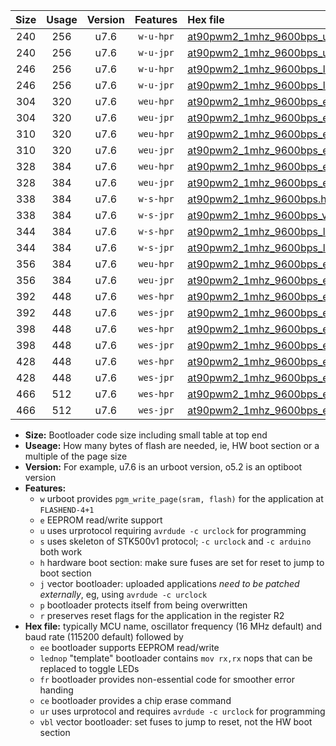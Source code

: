 |Size|Usage|Version|Features|Hex file|
|:-:|:-:|:-:|:-:|:--|
|240|256|u7.6|`w-u-hpr`|[at90pwm2_1mhz_9600bps_ur.hex](https://raw.githubusercontent.com/stefanrueger/urboot/main/at90pwm2_1mhz_9600bps_ur.hex)|
|240|256|u7.6|`w-u-jpr`|[at90pwm2_1mhz_9600bps_ur_vbl.hex](https://raw.githubusercontent.com/stefanrueger/urboot/main/at90pwm2_1mhz_9600bps_ur_vbl.hex)|
|246|256|u7.6|`w-u-hpr`|[at90pwm2_1mhz_9600bps_lednop_ur.hex](https://raw.githubusercontent.com/stefanrueger/urboot/main/at90pwm2_1mhz_9600bps_lednop_ur.hex)|
|246|256|u7.6|`w-u-jpr`|[at90pwm2_1mhz_9600bps_lednop_ur_vbl.hex](https://raw.githubusercontent.com/stefanrueger/urboot/main/at90pwm2_1mhz_9600bps_lednop_ur_vbl.hex)|
|304|320|u7.6|`weu-hpr`|[at90pwm2_1mhz_9600bps_ee_ur.hex](https://raw.githubusercontent.com/stefanrueger/urboot/main/at90pwm2_1mhz_9600bps_ee_ur.hex)|
|304|320|u7.6|`weu-jpr`|[at90pwm2_1mhz_9600bps_ee_ur_vbl.hex](https://raw.githubusercontent.com/stefanrueger/urboot/main/at90pwm2_1mhz_9600bps_ee_ur_vbl.hex)|
|310|320|u7.6|`weu-hpr`|[at90pwm2_1mhz_9600bps_ee_lednop_ur.hex](https://raw.githubusercontent.com/stefanrueger/urboot/main/at90pwm2_1mhz_9600bps_ee_lednop_ur.hex)|
|310|320|u7.6|`weu-jpr`|[at90pwm2_1mhz_9600bps_ee_lednop_ur_vbl.hex](https://raw.githubusercontent.com/stefanrueger/urboot/main/at90pwm2_1mhz_9600bps_ee_lednop_ur_vbl.hex)|
|328|384|u7.6|`weu-hpr`|[at90pwm2_1mhz_9600bps_ee_lednop_fr_ur.hex](https://raw.githubusercontent.com/stefanrueger/urboot/main/at90pwm2_1mhz_9600bps_ee_lednop_fr_ur.hex)|
|328|384|u7.6|`weu-jpr`|[at90pwm2_1mhz_9600bps_ee_lednop_fr_ur_vbl.hex](https://raw.githubusercontent.com/stefanrueger/urboot/main/at90pwm2_1mhz_9600bps_ee_lednop_fr_ur_vbl.hex)|
|338|384|u7.6|`w-s-hpr`|[at90pwm2_1mhz_9600bps.hex](https://raw.githubusercontent.com/stefanrueger/urboot/main/at90pwm2_1mhz_9600bps.hex)|
|338|384|u7.6|`w-s-jpr`|[at90pwm2_1mhz_9600bps_vbl.hex](https://raw.githubusercontent.com/stefanrueger/urboot/main/at90pwm2_1mhz_9600bps_vbl.hex)|
|344|384|u7.6|`w-s-hpr`|[at90pwm2_1mhz_9600bps_lednop.hex](https://raw.githubusercontent.com/stefanrueger/urboot/main/at90pwm2_1mhz_9600bps_lednop.hex)|
|344|384|u7.6|`w-s-jpr`|[at90pwm2_1mhz_9600bps_lednop_vbl.hex](https://raw.githubusercontent.com/stefanrueger/urboot/main/at90pwm2_1mhz_9600bps_lednop_vbl.hex)|
|356|384|u7.6|`weu-hpr`|[at90pwm2_1mhz_9600bps_ee_lednop_fr_ce_ur.hex](https://raw.githubusercontent.com/stefanrueger/urboot/main/at90pwm2_1mhz_9600bps_ee_lednop_fr_ce_ur.hex)|
|356|384|u7.6|`weu-jpr`|[at90pwm2_1mhz_9600bps_ee_lednop_fr_ce_ur_vbl.hex](https://raw.githubusercontent.com/stefanrueger/urboot/main/at90pwm2_1mhz_9600bps_ee_lednop_fr_ce_ur_vbl.hex)|
|392|448|u7.6|`wes-hpr`|[at90pwm2_1mhz_9600bps_ee.hex](https://raw.githubusercontent.com/stefanrueger/urboot/main/at90pwm2_1mhz_9600bps_ee.hex)|
|392|448|u7.6|`wes-jpr`|[at90pwm2_1mhz_9600bps_ee_vbl.hex](https://raw.githubusercontent.com/stefanrueger/urboot/main/at90pwm2_1mhz_9600bps_ee_vbl.hex)|
|398|448|u7.6|`wes-hpr`|[at90pwm2_1mhz_9600bps_ee_lednop.hex](https://raw.githubusercontent.com/stefanrueger/urboot/main/at90pwm2_1mhz_9600bps_ee_lednop.hex)|
|398|448|u7.6|`wes-jpr`|[at90pwm2_1mhz_9600bps_ee_lednop_vbl.hex](https://raw.githubusercontent.com/stefanrueger/urboot/main/at90pwm2_1mhz_9600bps_ee_lednop_vbl.hex)|
|428|448|u7.6|`wes-hpr`|[at90pwm2_1mhz_9600bps_ee_lednop_fr.hex](https://raw.githubusercontent.com/stefanrueger/urboot/main/at90pwm2_1mhz_9600bps_ee_lednop_fr.hex)|
|428|448|u7.6|`wes-jpr`|[at90pwm2_1mhz_9600bps_ee_lednop_fr_vbl.hex](https://raw.githubusercontent.com/stefanrueger/urboot/main/at90pwm2_1mhz_9600bps_ee_lednop_fr_vbl.hex)|
|466|512|u7.6|`wes-hpr`|[at90pwm2_1mhz_9600bps_ee_lednop_fr_ce.hex](https://raw.githubusercontent.com/stefanrueger/urboot/main/at90pwm2_1mhz_9600bps_ee_lednop_fr_ce.hex)|
|466|512|u7.6|`wes-jpr`|[at90pwm2_1mhz_9600bps_ee_lednop_fr_ce_vbl.hex](https://raw.githubusercontent.com/stefanrueger/urboot/main/at90pwm2_1mhz_9600bps_ee_lednop_fr_ce_vbl.hex)|

- **Size:** Bootloader code size including small table at top end
- **Useage:** How many bytes of flash are needed, ie, HW boot section or a multiple of the page size
- **Version:** For example, u7.6 is an urboot version, o5.2 is an optiboot version
- **Features:**
  + `w` urboot provides `pgm_write_page(sram, flash)` for the application at `FLASHEND-4+1`
  + `e` EEPROM read/write support
  + `u` uses urprotocol requiring `avrdude -c urclock` for programming
  + `s` uses skeleton of STK500v1 protocol; `-c urclock` and `-c arduino` both work
  + `h` hardware boot section: make sure fuses are set for reset to jump to boot section
  + `j` vector bootloader: uploaded applications *need to be patched externally*, eg, using `avrdude -c urclock`
  + `p` bootloader protects itself from being overwritten
  + `r` preserves reset flags for the application in the register R2
- **Hex file:** typically MCU name, oscillator frequency (16 MHz default) and baud rate (115200 default) followed by
  + `ee` bootloader supports EEPROM read/write
  + `lednop` "template" bootloader contains `mov rx,rx` nops that can be replaced to toggle LEDs
  + `fr` bootloader provides non-essential code for smoother error handing
  + `ce` bootloader provides a chip erase command
  + `ur` uses urprotocol and requires `avrdude -c urclock` for programming
  + `vbl` vector bootloader: set fuses to jump to reset, not the HW boot section
